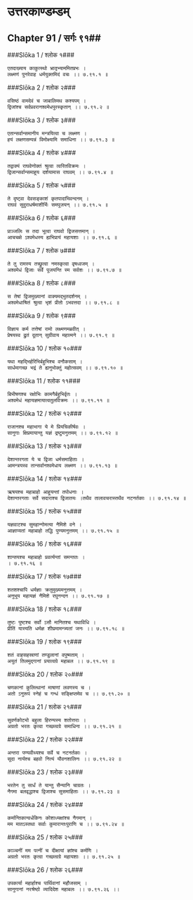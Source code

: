 उत्तरकाण्डम्डम्
===============================


## Chapter 91  / सर्गः ९१##


###Slōka 1 / श्लोक १###


    एतदाख्याय काकुत्स्थो भ्रातृभ्याममितप्रभः ।
    लक्ष्मणं पुनरेवाह धर्मयुक्तमिदं वचः ।। ७.९१.१ ॥


###Slōka 2 / श्लोक २###


    वसिष्ठं वामदेवं च जाबालिमथ कश्यपम् ।
    द्विजांश्च सर्वप्रवरानश्वमेधपुरस्कृतान् ।। ७.९१.२ ॥


###Slōka 3 / श्लोक ३###


    एतान्सर्वान्समानीय मन्त्रयित्वा च लक्ष्मण ।
    हयं लक्षणसम्पन्नं विमोक्ष्यामि समाधिना ।। ७.९१.३ ॥


###Slōka 4 / श्लोक ४###


    तद्वाक्यं राघवेणोक्तं श्रुत्वा त्वरितविक्रमः ।
    द्विजान्सर्वान्समाहूय दर्शयामास राघवम् ।। ७.९१.४ ॥


###Slōka 5 / श्लोक ५###


    ते दृष्ट्वा देवसङ्काशं कृतपादाभिवन्दनम् ।
    राघवं सुदुराधर्षमाशीर्भिः समपूजयन् ।। ७.९१.५ ॥


###Slōka 6 / श्लोक ६###


    प्राञ्जलिः स तदा भूत्वा राघवो द्विजसत्तमान् ।
    आचचक्षे ऽश्वमेधस्य ह्यभिप्रायं महायशाः ।। ७.९१.६ ॥


###Slōka 7 / श्लोक ७###


    ते तु रामस्य तच्छ्रुत्वा नमस्कृत्वा वृषध्वजम् ।
    अश्वमेधं द्विजाः सर्वे पूजयन्ति स्म सर्वशः ।। ७.९१.७ ॥


###Slōka 8 / श्लोक ८###


    स तेषां द्विजमुख्यानां वाक्यमद्भुतदर्शनम् ।
    अश्वमेधाश्रितं श्रुत्वा भृशं प्रीतो ऽभवत्तदा ।। ७.९१.८ ॥


###Slōka 9 / श्लोक ९###


    विज्ञाय कर्म तत्तेषां रामो लक्ष्मणमब्रवीत् ।
    प्रेषयस्व द्रुतं दूतान् सुग्रीवाय महात्मने ।। ७.९१.९ ॥


###Slōka 10 / श्लोक १०###


    यथा महद्भिर्हरिभिर्बहुभिश्च वनौकसाम् ।
    सार्धमागच्छ भद्रं ते ह्यनुभोक्तुं महोत्सवम् ।। ७.९१.१० ॥


###Slōka 11 / श्लोक ११###


    बिभीषणश्च रक्षोभिः कामगैर्बहुभिर्वृतः ।
    अश्वमेधं महायज्ञमायात्वतुलविक्रमः ।। ७.९१.११ ॥


###Slōka 12 / श्लोक १२###


    राजानश्च महाभागा ये मे प्रियचिकीर्षवः ।
    सानुगाः क्षिप्रमायान्तु यज्ञं द्रष्टुमनुत्तमम् ।। ७.९१.१२ ॥


###Slōka 13 / श्लोक १३###


    देशान्तरगता ये च द्विजा धर्मसमाहिताः ।
    आमन्त्रयस्व तान्सर्वानश्वमेधाय लक्ष्मण ।। ७.९१.१३ ॥


###Slōka 14 / श्लोक १४###


    ऋषयश्च महाबाहो आहूयन्तां तपोधनाः ।
    देशान्तरगताः सर्वे सदाराश्च द्विजातयः ।तथैव तालावचरास्तथैव नटनर्तकाः ।। ७.९१.१४ ॥


###Slōka 15 / श्लोक १५###


    यज्ञवाटश्च सुमहान्गोमत्या नैमिशे वने ।
    आज्ञाप्यतां महाबाहो तद्धि पुण्यमनुत्तमम् ।। ७.९१.१५ ॥


###Slōka 16 / श्लोक १६###


    शान्तयश्च महाबाहो प्रवर्त्यन्तां समन्ततः ।
    । ७.९१.१६ ॥


###Slōka 17 / श्लोक १७###


    शतशश्चापि धर्मज्ञाः क्रतुमुख्यमनुत्तमम् ।
    अनुभूय महायज्ञं नैमिशे रघुनन्दन ।। ७.९१.१७ ॥


###Slōka 18 / श्लोक १८###


    तुष्टः पुष्टश्च सर्वो ऽसौ मानितश्च यथाविधि ।
    प्रीतिं यास्यति धर्मज्ञ शीघ्रमामन्त्र्यतां जनः ।। ७.९१.१८ ॥


###Slōka 19 / श्लोक १९###


    शतं वाहसहस्राणां तण्डुलानां वपुष्मताम् ।
    अयुतं तिलमुद्गानां प्रयात्वग्रे महाबल ।। ७.९१.१९ ॥


###Slōka 20 / श्लोक २०###


    चणकानां कुलित्थानां माषाणां लवणस्य च ।
    अतो ऽनुरूपं स्नेहं च गन्धं सङ्क्षिप्तमेव च ।। ७.९१.२० ॥


###Slōka 21 / श्लोक २१###


    सुवर्णकोट्यो बहुला हिरण्यस्य शतोत्तराः ।
    अग्रतो भरतः कृत्वा गच्छत्वग्रे समाधिना ।। ७.९१.२१ ॥


###Slōka 22 / श्लोक २२###


    अन्तरा पण्यवीथ्यश्च सर्वे च नटनर्तकाः ।
    सूदा नार्यश्च बहवो नित्यं यौवनशालिनः ।। ७.९१.२२ ॥


###Slōka 23 / श्लोक २३###


    भरतेन तु सार्धं ते यान्तु सैन्यानि चाग्रतः ।
    नैगमा बलवृद्धाश्च द्विजाश्च सुसमाहिताः ।। ७.९१.२३ ॥


###Slōka 24 / श्लोक २४###


    कर्मान्तिकान्वर्धकिनः कोशाध्यक्षांश्च नैगमान् ।
    मम मातऽस्तथा सर्वाः कुमारान्तःपुराणि च ।। ७.९१.२४ ॥


###Slōka 25 / श्लोक २५###


    काञ्चनीं मम पत्नीं च दीक्षायां ज्ञांश्च कर्मणि ।
    अग्रतो भरतः कृत्वा गच्छत्वग्रे महायशाः ।। ७.९१.२५ ॥


###Slōka 26 / श्लोक २६###


    उपकार्या महार्हाश्च पार्थिवानां महौजसाम् ।
    सानुगानां नरश्रेष्ठो व्यादिदेश महाबलः ।। ७.९१.२६ ।।


